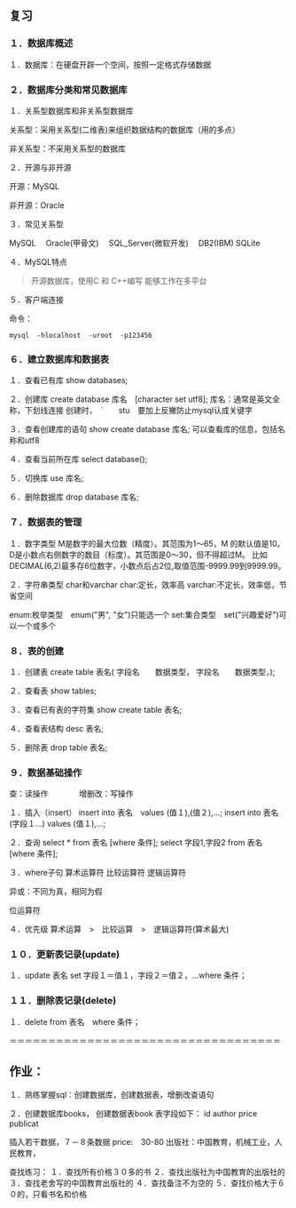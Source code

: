 ## 复习

### １．数据库概述

１．数据库：在硬盘开辟一个空间，按照一定格式存储数据

### ２．数据库分类和常见数据库

１．关系型数据库和非关系型数据库

关系型：采用关系型(二维表)来组织数据结构的数据库（用的多点）

非关系型：不采用关系型的数据库

２．开源与非开源

开源：MySQL

非开源：Oracle

３．常见关系型

MySQL  　Oracle(甲骨文)  　SQL_Server(微软开发)  　DB2(IBM)    SQLite

４．MySQL特点

> 开源数据库，使用C 和 C++编写
> 能够工作在多平台

５．客户端连接

命令：

```
mysql  -hlocalhost  -uroot  -p123456
```

### ６．建立数据库和数据表

１．查看已有库
show databases;

２．创建库
create database  库名　[character  set  utf8];
库名：通常是英文全称，下划线连接
创建时，　`　　stu　要加上反撇防止mysql认成关键字

３．查看创建库的语句
show create database  库名;
可以查看库的信息，包括名称和utf8

４．查看当前所在库
select  database();

５．切换库
use  库名;

６．删除数据库
drop database  库名;　

### ７．数据表的管理

１．数字类型
M是数字的最大位数（精度）。其范围为1～65，M 的默认值是10。
D是小数点右侧数字的数目（标度）。其范围是0～30，但不得超过M。
比如 DECIMAL(6,2)最多存6位数字，小数点后占2位,取值范围-9999.99到9999.99。

２．字符串类型
char和varchar
char:定长，效率高
varchar:不定长，效率低，节省空间

enum:枚举类型　enum("男", "女")只能选一个
set:集合类型　set("兴趣爱好")可以一个或多个

### ８．表的创建

１．创建表
create table  表名(
字段名　　数据类型，
字段名　　数据类型，);

２．查看表
show tables;

３．查看已有表的字符集
show create table 表名;

４．查看表结构
desc 表名;

５．删除表
drop table 表名;

### ９．数据基础操作

查：读操作　　　　增删改：写操作

１．插入（insert）
insert into 表名　values (值１),(值２),...;
insert into 表名(字段１...) values   (值１),...;

２．查询
select * from 表名 [where 条件];
select 字段1,字段2 from 表名　[where 条件];

３．where子句
算术运算符
比较运算符
逻辑运算符

异或：不同为真，相同为假

位运算符

４．优先级
算术运算　>　比较运算　>　逻辑运算符(算术最大)

### １０．更新表记录(update)

１．update 表名 set  字段１＝值１，字段２＝值２，...where 条件；

### １１．删除表记录(delete)

１．delete from 表名　where 条件；



＝＝＝＝＝＝＝＝＝＝＝＝＝＝＝＝＝＝＝＝＝＝＝＝＝＝＝＝＝＝＝＝＝＝＝

## 作业：

１．熟练掌握sql：创建数据库，创建数据表，增删改查语句

２．创建数据库books，
		创建数据表book
		表字段如下：
		id author price publicat

插入若干数据，７－８条数据
price:　30-80
出版社：中国教育，机械工业，人民教育，

查找练习：
		１．查找所有价格３０多的书
		２．查找出版社为中国教育的出版社的
		３．查找老舍写的中国教育出版社的
		４．查找备注不为空的
		５．查找价格大于６０的，只看书名和价格

















